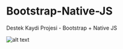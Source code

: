 # Bootstrap-Native-JS
Destek Kaydi Projesi - Bootstrap + Native JS


![alt text](https://github.com/TheCodersDream/Bootstrap-Native-JS/blob/master/destekKaydiUygulamas%C4%B1JS.png)
